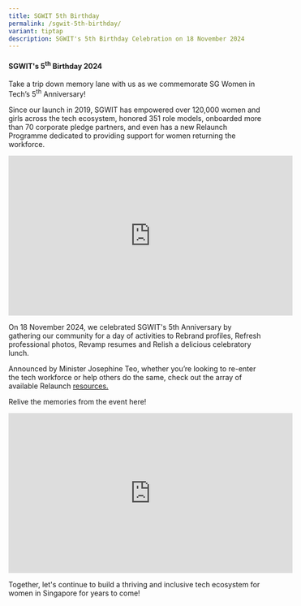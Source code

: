 ```yaml
---
title: SGWIT 5th Birthday
permalink: /sgwit-5th-birthday/
variant: tiptap
description: SGWIT's 5th Birthday Celebration on 18 November 2024
---
```

<h4><strong>SGWIT's 5<sup>th</sup> Birthday 2024</strong></h4>
<p></p>
<p>Take a trip down memory lane with us as we commemorate SG Women in Tech’s
5<sup>th</sup> Anniversary!</p>
<p>Since our launch in 2019, SGWIT has empowered over 120,000 women and girls
across the tech ecosystem, honored 351 role models, onboarded more than
70 corporate pledge partners, and even has a new Relaunch Programme dedicated
to providing support for women returning the workforce.</p>
<p></p>
<div class="iframe-wrapper">
<iframe height="315" width="560" allowfullscreen="true" frameborder="0" src="https://www.youtube.com/embed/mPnYo23ZqLA?si=YCmNby_wD1S4erB4"></iframe>
</div>
<p></p>
<p>On 18 November 2024, we celebrated SGWIT's 5th Anniversary by gathering
our community for a day of activities to Rebrand profiles, Refresh professional
photos, Revamp resumes and Relish a delicious celebratory lunch.</p>
<p>Announced by Minister Josephine Teo, whether you’re looking to re-enter
the tech workforce or help others do the same, check out the array of available
Relaunch <a href="https://www.sgwomenintech.sg/relaunch" rel="noopener nofollow" target="_blank">resources.</a>
</p>
<p>Relive the memories from the event here!</p>
<div class="iframe-wrapper">
<iframe height="315" width="560" allowfullscreen="true" frameborder="0" src="https://www.youtube.com/embed/QJhS5OB4UCs?si=G-nBC8lvb8ihnA2F"></iframe>
</div>
<p>Together, let's continue to build a thriving and inclusive tech ecosystem
for women in Singapore for years to come!</p>
